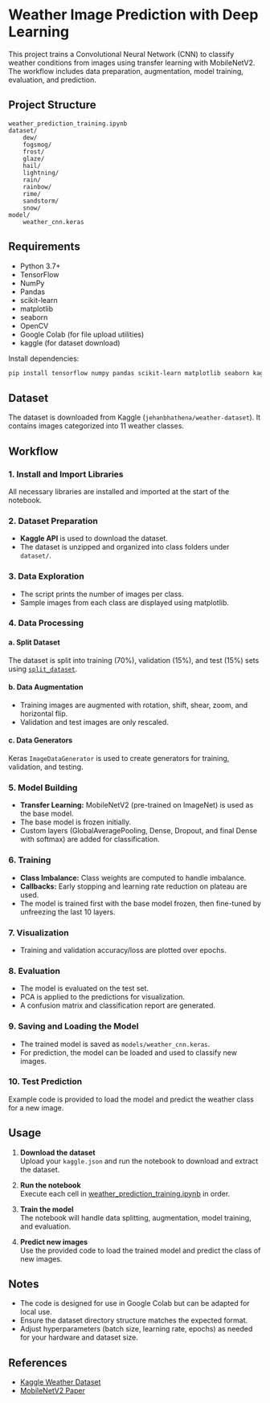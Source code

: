 # Weather Image Prediction with Deep Learning

This project trains a Convolutional Neural Network (CNN) to classify weather conditions from images using transfer learning with MobileNetV2. The workflow includes data preparation, augmentation, model training, evaluation, and prediction.

## Project Structure

```
weather_prediction_training.ipynb
dataset/
    dew/
    fogsmog/
    frost/
    glaze/
    hail/
    lightning/
    rain/
    rainbow/
    rime/
    sandstorm/
    snow/
model/
    weather_cnn.keras
```

## Requirements

- Python 3.7+
- TensorFlow
- NumPy
- Pandas
- scikit-learn
- matplotlib
- seaborn
- OpenCV
- Google Colab (for file upload utilities)
- kaggle (for dataset download)

Install dependencies:
```sh
pip install tensorflow numpy pandas scikit-learn matplotlib seaborn kaggle opencv-python
```

## Dataset

The dataset is downloaded from Kaggle (`jehanbhathena/weather-dataset`). It contains images categorized into 11 weather classes.

## Workflow

### 1. Install and Import Libraries

All necessary libraries are installed and imported at the start of the notebook.

### 2. Dataset Preparation

- **Kaggle API** is used to download the dataset.
- The dataset is unzipped and organized into class folders under `dataset/`.

### 3. Data Exploration

- The script prints the number of images per class.
- Sample images from each class are displayed using matplotlib.

### 4. Data Processing

#### a. Split Dataset

The dataset is split into training (70%), validation (15%), and test (15%) sets using [`split_dataset`](d:/weather_prediction_project/weather_prediction_training.ipynb).

#### b. Data Augmentation

- Training images are augmented with rotation, shift, shear, zoom, and horizontal flip.
- Validation and test images are only rescaled.

#### c. Data Generators

Keras `ImageDataGenerator` is used to create generators for training, validation, and testing.

### 5. Model Building

- **Transfer Learning:** MobileNetV2 (pre-trained on ImageNet) is used as the base model.
- The base model is frozen initially.
- Custom layers (GlobalAveragePooling, Dense, Dropout, and final Dense with softmax) are added for classification.

### 6. Training

- **Class Imbalance:** Class weights are computed to handle imbalance.
- **Callbacks:** Early stopping and learning rate reduction on plateau are used.
- The model is trained first with the base model frozen, then fine-tuned by unfreezing the last 10 layers.

### 7. Visualization

- Training and validation accuracy/loss are plotted over epochs.

### 8. Evaluation

- The model is evaluated on the test set.
- PCA is applied to the predictions for visualization.
- A confusion matrix and classification report are generated.

### 9. Saving and Loading the Model

- The trained model is saved as `models/weather_cnn.keras`.
- For prediction, the model can be loaded and used to classify new images.

### 10. Test Prediction

Example code is provided to load the model and predict the weather class for a new image.

## Usage

1. **Download the dataset**  
   Upload your `kaggle.json` and run the notebook to download and extract the dataset.

2. **Run the notebook**  
   Execute each cell in [weather_prediction_training.ipynb](d:/weather_prediction_project/weather_prediction_training.ipynb) in order.

3. **Train the model**  
   The notebook will handle data splitting, augmentation, model training, and evaluation.

4. **Predict new images**  
   Use the provided code to load the trained model and predict the class of new images.

## Notes

- The code is designed for use in Google Colab but can be adapted for local use.
- Ensure the dataset directory structure matches the expected format.
- Adjust hyperparameters (batch size, learning rate, epochs) as needed for your hardware and dataset size.

## References

- [Kaggle Weather Dataset](https://www.kaggle.com/datasets/jehanbhathena/weather-dataset)
- [MobileNetV2 Paper](https://arxiv.org/abs/1801.04381)